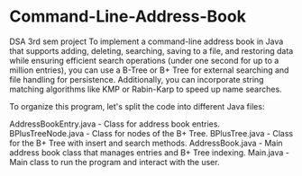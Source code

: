 # Command-Line-Address-Book
DSA 3rd sem project
To implement a command-line address book in Java that supports adding, deleting, searching, saving to a file, and restoring data while ensuring efficient search operations (under one second for up to a million entries), you can use a B-Tree or B+ Tree for external searching and file handling for persistence. Additionally, you can incorporate string matching algorithms like KMP or Rabin-Karp to speed up name searches.


To organize this program, let's split the code into different Java files:

AddressBookEntry.java - Class for address book entries.
BPlusTreeNode.java - Class for nodes of the B+ Tree.
BPlusTree.java - Class for the B+ Tree with insert and search methods.
AddressBook.java - Main address book class that manages entries and B+ Tree indexing.
Main.java - Main class to run the program and interact with the user.